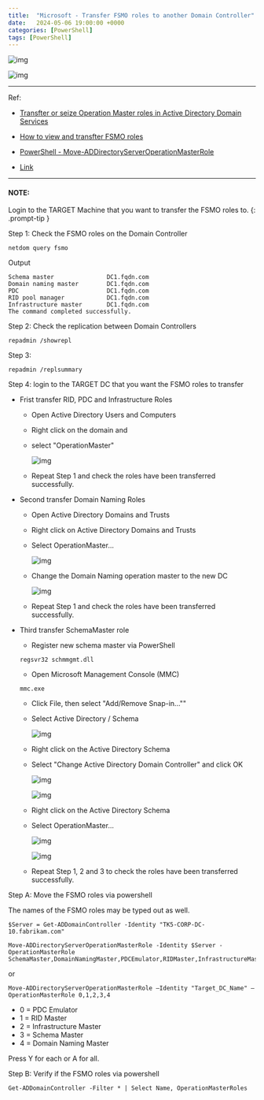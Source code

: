 ```yaml
---
title:  "Microsoft - Transfer FSMO roles to another Domain Controller"
date:   2024-05-06 19:00:00 +0000
categories: [PowerShell]
tags: [PowerShell]
---
```


![img](/assets/img/ps.png)

![img](/assets/img/ms.png)


---
Ref: 

- [Transfter or seize Operation Master roles in Active Directory Domain Services](https://learn.microsoft.com/en-us/troubleshoot/windows-server/active-directory/transfer-or-seize-operation-master-roles-in-ad-ds)

- [How to view and transfter FSMO roles](https://learn.microsoft.com/en-us/troubleshoot/windows-server/active-directory/view-transfer-fsmo-roles)


- [PowerShell - Move-ADDirectoryServerOperationMasterRole](https://learn.microsoft.com/en-us/powershell/module/activedirectory/move-addirectoryserveroperationmasterrole?view=windowsserver2019-ps#example-1--move-a-pdc-emulator-to-a-domain-controller)

- [Link](https://www.youtube.com/watch?v=4p1ezkRfFzM)




---
> 
#### NOTE: 
Login to the TARGET Machine that you want to transfer the FSMO roles to.
{: .prompt-tip }


Step 1: Check the FSMO roles on the Domain Controller
```
netdom query fsmo
```
Output
```
Schema master               DC1.fqdn.com
Domain naming master        DC1.fqdn.com
PDC                         DC1.fqdn.com
RID pool manager            DC1.fqdn.com
Infrastructure master       DC1.fqdn.com
The command completed successfully.
```

Step 2: Check the replication between Domain Controllers
```
repadmin /showrepl
```

Step 3: 
```
repadmin /replsummary
```

Step 4: login to the TARGET DC that you want the FSMO roles to transfer

- Frist transfer RID, PDC and Infrastructure Roles
     - Open Active Directory Users and Computers
     - Right click on the domain and 
     - select "OperationMaster"

        ![img](/assets/img/fsmo01.png)

     - Repeat Step 1 and check the roles have been transferred successfully.

- Second transfer Domain Naming Roles
    - Open Active Directory Domains and Trusts
    - Right click on Active Directory Domains and Trusts
    - Select OperationMaster...

        ![img](/assets/img/fsmo02.png)
        
    - Change the Domain Naming operation master to the new DC

        ![img](/assets/img/fsmo03.png)

    - Repeat Step 1 and check the roles have been transferred successfully.

 - Third transfer SchemaMaster role
    - Register new schema master via PowerShell
    ```
    regsvr32 schmmgmt.dll
    ```
    - Open Microsoft Management Console (MMC)
    ```
    mmc.exe
    ```
    - Click File, then select "Add/Remove Snap-in..."" 
    - Select Active Directory / Schema

        ![img](/assets/img/fsmo04.png)


    - Right click on the Active Directory Schema
    - Select "Change Active Directory Domain Controller" and click OK

        ![img](/assets/img/fsmo05.png)

        ![img](/assets/img/fsmo06.png)

    - Right click on the Active Directory Schema
    - Select OperationMaster...

        ![img](/assets/img/fsmo07.png)

        ![img](/assets/img/fsmo08.png)

    - Repeat Step 1, 2 and 3 to check the roles have been transferred successfully.
    


Step A: Move the FSMO roles via powershell

The names of the FSMO roles may be typed out as well.
```
$Server = Get-ADDomainController -Identity "TK5-CORP-DC-10.fabrikam.com"

Move-ADDirectoryServerOperationMasterRole -Identity $Server -OperationMasterRole SchemaMaster,DomainNamingMaster,PDCEmulator,RIDMaster,InfrastructureMaster
```
or
```
Move-ADDirectoryServerOperationMasterRole –Identity "Target_DC_Name" –OperationMasterRole 0,1,2,3,4
```
- 0 = PDC Emulator
- 1 = RID Master
- 2 = Infrastructure Master
- 3 = Schema Master
- 4 = Domain Naming Master

Press Y for each or A for all.

Step B: Verify if the FSMO roles via powershell
```
Get-ADDomainController -Filter * | Select Name, OperationMasterRoles
```



